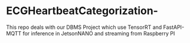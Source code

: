 # ECGHeartbeatCategorization-
This repo deals with our DBMS Project which use TensorRT and FastAPI-MQTT for inference in JetsonNANO and streaming from Raspberry PI
